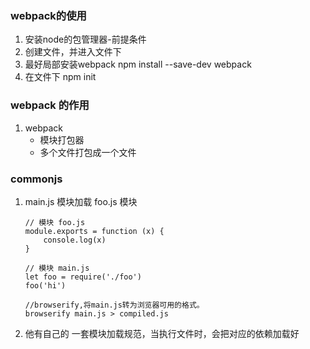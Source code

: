 ### webpack的使用
1. 安装node的包管理器-前提条件
2. 创建文件，并进入文件下
3. 最好局部安装webpack npm install --save-dev webpack
4. 在文件下 npm init


### webpack 的作用
1. webpack
    - 模块打包器
    - 多个文件打包成一个文件

### commonjs
1. main.js 模块加载 foo.js 模块
    
    ```
    // 模块 foo.js
    module.exports = function (x) {
        console.log(x)
    }
    
    // 模块 main.js
    let foo = require('./foo')
    foo('hi')
    
    //browserify,将main.js转为浏览器可用的格式。
    browserify main.js > compiled.js
    ```

2. 他有自己的 一套模块加载规范，当执行文件时，会把对应的依赖加载好


